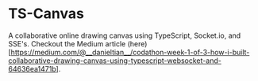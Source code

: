 # TS-Canvas

A collaborative online drawing canvas using TypeScript, Socket.io, and SSE's. Checkout the Medium article (here)[https://medium.com/@__danieltian__/codathon-week-1-of-3-how-i-built-collaborative-drawing-canvas-using-typescript-websocket-and-64636ea1471b].
